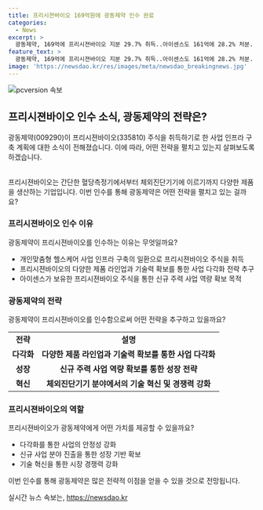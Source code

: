 ```yaml
---
title: 프리시젼바이오 169억원에 광동제약 인수 완료
categories:
  - News
excerpt: >
  광동제약, 169억에 프리시젼바이오 지분 29.7% 취득..아이센스도 161억에 28.2% 처분. 유동성 확보 및 사업 역량 강화 목적. 아이센스는 연속혈당기(CGM) 경쟁력 강화를 위해 프리시젼바이오 매각에 힘써왔으며, 프리시젼바이오는 2020년 코스닥 상장된 인체 및 동물용 검사기 제조 기업이다.
feature_text: >
  광동제약, 169억에 프리시젼바이오 지분 29.7% 취득..아이센스도 161억에 28.2% 처분. 유동성 확보 및 사업 역량 강화 목적. 아이센스는 연속혈당기(CGM) 경쟁력 강화를 위해 프리시젼바이오 매각에 힘써왔으며, 프리시젼바이오는 2020년 코스닥 상장된 인체 및 동물용 검사기 제조 기업이다.
image: 'https://newsdao.kr/res/images/meta/newsdao_breakingnews.jpg'
---
```


<p><img src="https://newsdao.kr/res/images/meta/newsdao_breakingnews.jpg" alt="pcversion 속보" /></p>

<h2 data-ke-size="size26">프리시젼바이오 인수 소식, 광동제약의 전략은?</h2>

<p data-ke-size="size16">광동제약(009290)이 프리시젼바이오(335810) 주식을 취득하기로 한 사업 인프라 구축 계획에 대한 소식이 전해졌습니다. 이에 따라, 어떤 전략을 펼치고 있는지 살펴보도록 하겠습니다.</p>

<p><br>
프리시젼바이오는 간단한 혈당측정기에서부터 체외진단기기에 이르기까지 다양한 제품을 생산하는 기업입니다. 이번 인수를 통해 광동제약은 어떤 전략을 펼치고 있는 걸까요?</p>

<h3 data-ke-size="size24">프리시젼바이오 인수 이유</h3>

<p data-ke-size="size16">광동제약이 프리시젼바이오를 인수하는 이유는 무엇일까요?</p>

<ul>
  <li>개인맞춤형 헬스케어 사업 인프라 구축의 일환으로 프리시젼바이오 주식을 취득</li>
  <li>프리시젼바이오의 다양한 제품 라인업과 기술력 확보를 통한 사업 다각화 전략 추구</li>
  <li>아이센스가 보유한 프리시젼바이오 주식을 통한 신규 주력 사업 역량 확보 목적</li>
</ul>

<h3 data-ke-size="size24">광동제약의 전략</h3>

<p data-ke-size="size16">광동제약이 프리시젼바이오를 인수함으로써 어떤 전략을 추구하고 있을까요?</p>

<table>
  <tr>
    <td style="text-align: center; height: 17px;"><b>전략</b></td>
    <td style="text-align: center; height: 17px;"><b>설명</b></td>
  </tr>
  <tr>
    <td style="text-align: center; height: 17px;"><b>다각화</b></td>
    <td style="text-align: center; height: 17px;"><b>다양한 제품 라인업과 기술력 확보를 통한 사업 다각화</b></td>
  </tr>
  <tr>
    <td style="text-align: center; height: 17px;"><b>성장</b></td>
    <td style="text-align: center; height: 17px;"><b>신규 주력 사업 역량 확보를 통한 성장 전략</b></td>
  </tr>
  <tr>
    <td style="text-align: center; height: 17px;"><b>혁신</b></td>
    <td style="text-align: center; height: 17px;"><b>체외진단기기 분야에서의 기술 혁신 및 경쟁력 강화</b></td>
  </tr>
</table>

<h3 data-ke-size="size24">프리시젼바이오의 역할</h3>

<p data-ke-size="size16">프리시젼바이오가 광동제약에게 어떤 가치를 제공할 수 있을까요?</p>

<ul>
  <li>다각화를 통한 사업의 안정성 강화</li>
  <li>신규 사업 분야 진출을 통한 성장 기반 확보</li>
  <li>기술 혁신을 통한 시장 경쟁력 강화</li>
</ul>

<p data-ke-size="size16">이번 인수를 통해 광동제약은 많은 전략적 이점을 얻을 수 있을 것으로 전망됩니다.</p>
실시간 뉴스 속보는, <a href="https://newsdao.kr" rel="dofollow">https://newsdao.kr</a>


